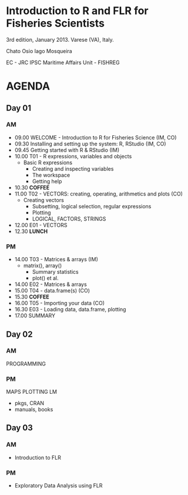# Introduction to R and FLR for Fisheries Scientists

3rd edition, January 2013.
Varese (VA), Italy.

Chato Osio
Iago Mosqueira

EC - JRC
IPSC
Maritime Affairs Unit - FISHREG

# AGENDA #

## Day 01 ##

### AM ###

* 09.00 WELCOME - Introduction to R for Fisheries Science (IM, CO)
* 09.30 Installing and setting up the system: R, RStudio (IM, CO)
* 09.45 Getting started with R & RStudio (IM)
* 10.00 T01 - R expressions, variables and objects
    - Basic R expressions
		- Creating and inspecting variables
		- The workspace
		- Getting help
* 10.30 **COFFEE**
* 11.00 T02 - VECTORS: creating, operating, arithmetics and plots (CO)
    - Creating vectors
		- Subsetting, logical selection, regular expressions
		- Plotting
		- LOGICAL, FACTORS, STRINGS
* 12.00 E01 - VECTORS
* 12.30 **LUNCH**

### PM ###

* 14.00 T03 - Matrices & arrays (IM)
    - matrix(), array()
		- Summary statistics
		- plot() et al.
* 14.00 E02 - Matrices & arrays
* 15.00 T04 - data.frame(s) (CO)
* 15.30 **COFFEE**
* 16.00 T05 - Importing your data (CO)
* 16.30 E03 - Loading data, data.frame, plotting
* 17.00 SUMMARY

## Day 02 ##

### AM ###

PROGRAMMING

### PM ###

MAPS
PLOTTING
LM

* pkgs, CRAN
* manuals, books

## Day 03 ##

### AM ###

* Introduction to FLR

### PM ###

* Exploratory Data Analysis using FLR
